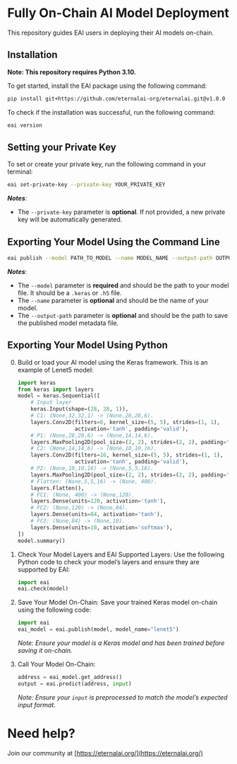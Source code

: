 # Fully On-Chain AI Model Deployment

This repository guides EAI users in deploying their AI models on-chain.

## Installation
**Note: This repository requires Python 3.10.**

To get started, install the EAI package using the following command:

```bash
pip install git+https://github.com/eternalai-org/eternalai.git@v1.0.0
```

To check if the installation was successful, run the following command:

```bash
eai version
```

## Setting your Private Key

To set or create your private key, run the following command in your terminal:

```bash
eai set-private-key --private-key YOUR_PRIVATE_KEY
```

***Notes***:
- The `--private-key` parameter is **optional**. If not provided, a new private key will be automatically generated.

## Exporting Your Model Using the Command Line

```bash
eai publish --model PATH_TO_MODEL --name MODEL_NAME --output-path OUTPUT_PATH
```

***Notes***: 
- The `--model` parameter is **required** and should be the path to your model file. It should be a `.keras` or `.h5` file.
- The `--name` parameter is **optional** and should be the name of your model.
- The `--output-path` parameter is **optional** and should be the path to save the published model metadata file.

## Exporting Your Model Using Python

0. Build or load your AI model using the Keras framework. This is an example of Lenet5 model:
    ```python
    import keras
    from keras import layers
    model = keras.Sequential([
        # Input layer
        keras.Input(shape=(28, 28, 1)),
        # C1: (None,32,32,1) -> (None,28,28,6).
        layers.Conv2D(filters=6, kernel_size=(5, 5), strides=(1, 1),
                      activation='tanh', padding='valid'),
        # P1: (None,28,28,6) -> (None,14,14,6).
        layers.MaxPooling2D(pool_size=(2, 2), strides=(2, 2), padding='valid'),
        # C2: (None,14,14,6) -> (None,10,10,16).
        layers.Conv2D(filters=16, kernel_size=(5, 5), strides=(1, 1),
                      activation='tanh', padding='valid'),
        # P2: (None,10,10,16) -> (None,5,5,16).
        layers.MaxPooling2D(pool_size=(2, 2), strides=(2, 2), padding='valid'),
        # Flatten: (None,5,5,16) -> (None, 400).
        layers.Flatten(),
        # FC1: (None, 400) -> (None,120).
        layers.Dense(units=120, activation='tanh'),
        # FC2: (None,120) -> (None,84).
        layers.Dense(units=84, activation='tanh'),
        # FC3: (None,84) -> (None,10).
        layers.Dense(units=10, activation='softmax'),
    ])
    model.summary()
    ```

1. Check Your Model Layers and EAI Supported Layers:
    Use the following Python code to check your model’s layers and ensure they are supported by EAI:
    ```python
    import eai
    eai.check(model)
    ```

2. Save Your Model On-Chain:
    Save your trained Keras model on-chain using the following code:
    ```python
    import eai
    eai_model = eai.publish(model, model_name="lenet5")
    ``` 
    *Note: Ensure your model is a Keras model and has been trained before saving it on-chain.*
    
3. Call Your Model On-Chain:
    ```python
    address = eai_model.get_address()
    output = eai.predict(address, input)
    ```
    *Note: Ensure your `input` is preprocessed to match the model’s expected input format.*
    
# Need help?

Join our community at [https://eternalai.org/](https://eternalai.org/)